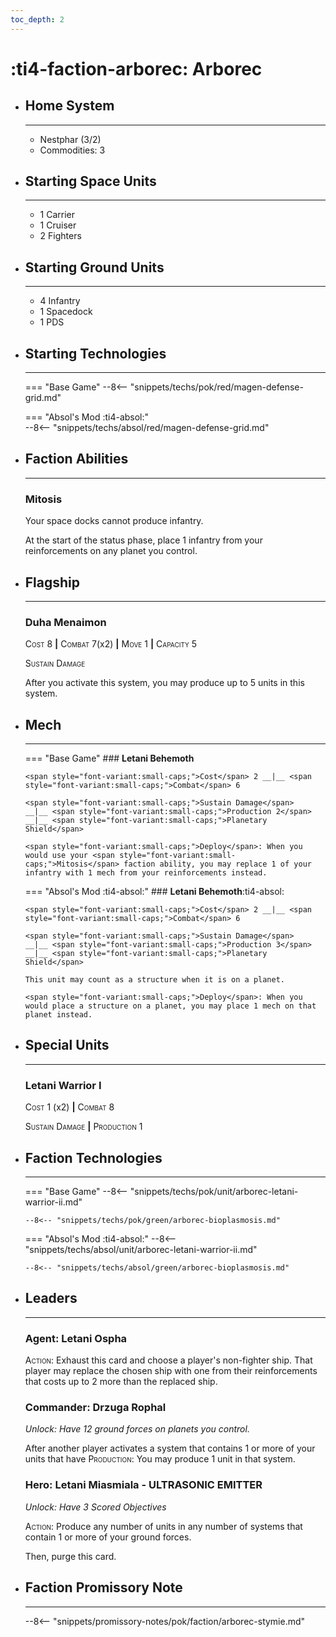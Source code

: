 ```yaml
---
toc_depth: 2
---
```


# :ti4-faction-arborec: Arborec

<div class="grid cards" markdown>

-   ## __Home System__

    ---

    * Nestphar (3/2)
    * Commodities: 3

</div>

<div class="grid cards" markdown>

-   ## __Starting Space Units__

    ---

    * 1 Carrier
    * 1 Cruiser
    * 2 Fighters

-   ## __Starting Ground Units__

    ---

    * 4 Infantry
    * 1 Spacedock
    * 1 PDS

-   ## __Starting Technologies__

    ---
    === "Base Game"
        --8<-- "snippets/techs/pok/red/magen-defense-grid.md"

    === "Absol's Mod :ti4-absol:"  
        --8<-- "snippets/techs/absol/red/magen-defense-grid.md"

-   ## __Faction Abilities__

    ---
    ### **Mitosis**

    Your space docks cannot produce infantry.  
    
    At the start of the status phase, place 1 infantry from your reinforcements on any planet you control.

-   ## __Flagship__

    ---
    ### **Duha Menaimon**
    
    <span style="font-variant:small-caps;">Cost</span> 8 __|__ <span style="font-variant:small-caps;">Combat</span> 7(x2) __|__ <span style="font-variant:small-caps;">Move</span> 1 __|__ <span style="font-variant:small-caps;">Capacity</span> 5
    
    <span style="font-variant:small-caps;">Sustain Damage</span>

    After you activate this system, you may produce up to 5 units in this system.

-   ## __Mech__

    ---
    === "Base Game"
        ### **Letani Behemoth**
        
        <span style="font-variant:small-caps;">Cost</span> 2 __|__ <span style="font-variant:small-caps;">Combat</span> 6
        
        <span style="font-variant:small-caps;">Sustain Damage</span> 
        __|__ <span style="font-variant:small-caps;">Production 2</span> 
        __|__ <span style="font-variant:small-caps;">Planetary Shield</span>

        <span style="font-variant:small-caps;">Deploy</span>: When you would use your <span style="font-variant:small-caps;">Mitosis</span> faction ability, you may replace 1 of your infantry with 1 mech from your reinforcements instead.

    === "Absol's Mod :ti4-absol:"
        ### **Letani Behemoth**:ti4-absol:
        
        <span style="font-variant:small-caps;">Cost</span> 2 __|__ <span style="font-variant:small-caps;">Combat</span> 6
        
        <span style="font-variant:small-caps;">Sustain Damage</span> 
        __|__ <span style="font-variant:small-caps;">Production 3</span> 
        __|__ <span style="font-variant:small-caps;">Planetary Shield</span>

        This unit may count as a structure when it is on a planet.

        <span style="font-variant:small-caps;">Deploy</span>: When you would place a structure on a planet, you may place 1 mech on that planet instead.

</div>

<div class="grid cards" markdown>

-   ## __Special Units__

    ---
    ### **Letani Warrior I**
    
    <span style="font-variant:small-caps;">Cost</span> 1 (x2) __|__ <span style="font-variant:small-caps;">Combat</span> 8

    <span style="font-variant:small-caps;">Sustain Damage</span> 
    __|__ <span style="font-variant:small-caps;">Production 1</span> 

</div>

<div class="grid cards" markdown>

-   ## __Faction Technologies__

    ---
    === "Base Game"
        --8<-- "snippets/techs/pok/unit/arborec-letani-warrior-ii.md"

        --8<-- "snippets/techs/pok/green/arborec-bioplasmosis.md"

    === "Absol's Mod :ti4-absol:"
        --8<-- "snippets/techs/absol/unit/arborec-letani-warrior-ii.md"

        --8<-- "snippets/techs/absol/green/arborec-bioplasmosis.md"

-   ## __Leaders__

    ---
    ### **Agent**: Letani Ospha
    
    <span style="font-variant:small-caps;">Action</span>: Exhaust this card and choose a player's non-fighter ship.
    That player may replace the chosen ship with one from their reinforcements that costs up to 2 more than the replaced ship.

    ### **Commander**: Drzuga Rophal
    
    _Unlock: Have 12 ground forces on planets you control._

    After another player activates a system that contains 1 or more of your units that have <span style="font-variant:small-caps;">Production</span>: 
    You may produce 1 unit in that system.

    ### **Hero**: Letani Miasmiala - ULTRASONIC EMITTER
    
    _Unlock: Have 3 Scored Objectives_

    <span style="font-variant:small-caps;">Action</span>: Produce any number of units in any number of systems that contain 1 or more of your ground forces.
    
    Then, purge this card.

-   ## __Faction Promissory Note__

    ---
    --8<-- "snippets/promissory-notes/pok/faction/arborec-stymie.md"

</div>